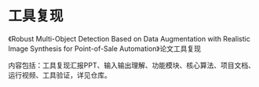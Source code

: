 # 工具复现

《Robust Multi-Object Detection Based on Data Augmentation with Realistic Image Synthesis for Point-of-Sale Automation》论文工具复现

内容包括：工具复现汇报PPT、输入输出理解、功能模块、核心算法、项目文档、运行视频、工具验证，详见仓库。